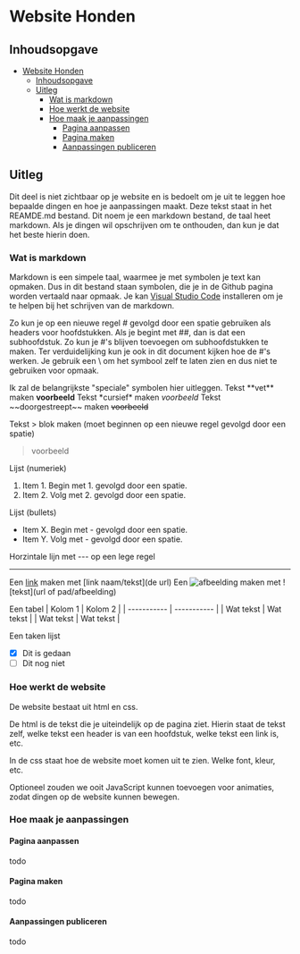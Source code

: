 # Website Honden

## Inhoudsopgave

- [Website Honden](#website-honden)
  - [Inhoudsopgave](#inhoudsopgave)
  - [Uitleg](#uitleg)
    - [Wat is markdown](#wat-is-markdown)
    - [Hoe werkt de website](#hoe-werkt-de-website)
    - [Hoe maak je aanpassingen](#hoe-maak-je-aanpassingen)
      - [Pagina aanpassen](#pagina-aanpassen)
      - [Pagina maken](#pagina-maken)
      - [Aanpassingen publiceren](#aanpassingen-publiceren)

## Uitleg

Dit deel is niet zichtbaar op je website en is bedoelt om je uit te leggen hoe bepaalde dingen en hoe je aanpassingen maakt.
Deze tekst staat in het REAMDE.md bestand. Dit noem je een markdown bestand, de taal heet markdown.
Als je dingen wil opschrijven om te onthouden, dan kun je dat het beste hierin doen.

### Wat is markdown

Markdown is een simpele taal, waarmee je met symbolen je text kan opmaken.
Dus in dit bestand staan symbolen, die je in de Github pagina worden vertaald naar opmaak.
Je kan [Visual Studio Code](https://code.visualstudio.com/) installeren om je te helpen bij het schrijven van de markdown.

Zo kun je op een nieuwe regel \# gevolgd door een spatie gebruiken als headers voor hoofdstukken.
Als je begint met \#\#, dan is dat een subhoofdstuk. Zo kun je \#'s blijven toevoegen om subhoofdstukken te maken.
Ter verduidelijking kun je ook in dit document kijken hoe de \#'s werken.
Je gebruik een \ om het symbool zelf te laten zien en dus niet te gebruiken voor opmaak.

Ik zal de belangrijkste "speciale" symbolen hier uitleggen.
Tekst \*\*vet\*\* maken **voorbeeld**
Tekst \*cursief\* maken *voorbeeld*
Tekst \~\~doorgestreept\~\~ maken ~~voorbeeld~~

Tekst \> blok maken (moet beginnen op een nieuwe regel gevolgd door een spatie)
> voorbeeld

Lijst (numeriek)

1. Item 1. Begin met 1. gevolgd door een spatie.
2. Item 2. Volg met 2. gevolgd door een spatie.

Lijst (bullets)

- Item X. Begin met - gevolgd door een spatie.
- Item Y. Volg met - gevolgd door een spatie.

Horzintale lijn met --- op een lege regel

---

Een [link](https://www.google.com) maken met \[link naam/tekst](de url)
Een ![afbeelding](https://www.markdownguide.org/assets/images/tux.png) maken met \!\[tekst](url of pad/afbeelding)

Een tabel
| Kolom 1 | Kolom 2 |
| ----------- | ----------- |
| Wat tekst | Wat tekst |
| Wat tekst | Wat tekst |

Een taken lijst

- [x] Dit is gedaan
- [ ] Dit nog niet

### Hoe werkt de website

De website bestaat uit html en css.

De html is de tekst die je uiteindelijk op de pagina ziet.
Hierin staat de tekst zelf, welke tekst een header is van een hoofdstuk, welke tekst een link is, etc.

In de css staat hoe de website moet komen uit te zien.
Welke font, kleur, etc.

Optioneel zouden we ooit JavaScript kunnen toevoegen voor animaties, zodat dingen op de website kunnen bewegen.

### Hoe maak je aanpassingen

#### Pagina aanpassen

todo

#### Pagina maken

todo

#### Aanpassingen publiceren

todo
